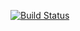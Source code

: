 [![Build Status](http://must-be.org/jenkins/job/consulo-gettext/badge/icon)](http://must-be.org/jenkins/job/consulo-gettext/)
